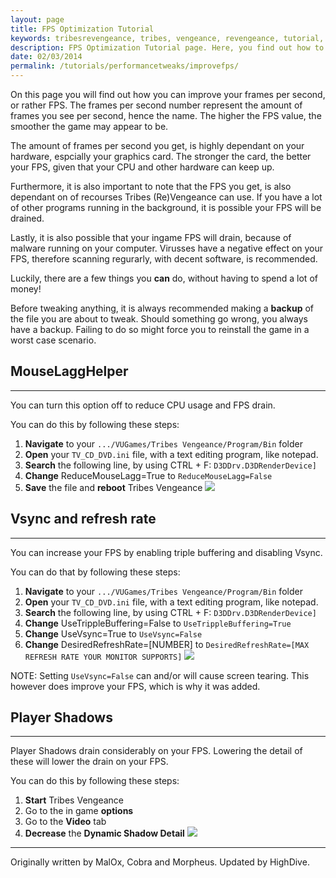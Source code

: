 ```yaml
---
layout: page
title: FPS Optimization Tutorial
keywords: tribesrevengeance, tribes, vengeance, revengeance, tutorial, guide, fps, frames, per, second, optimization
description: FPS Optimization Tutorial page. Here, you find out how to optimize your FPS!
date: 02/03/2014
permalink: /tutorials/performancetweaks/improvefps/
---
```


On this page you will find out how you can improve your frames per second, or rather FPS. The frames per second number represent the amount of frames you see per second, hence the name. The higher the FPS value, the smoother the game may appear to be.

  

The amount of frames per second you get, is highly dependant on your hardware, espcially your graphics card. The stronger the card, the better your FPS, given that your CPU and other hardware can keep up.

Furthermore, it is also important to note that the FPS you get, is also dependant on of recourses Tribes (Re)Vengeance can use. If you have a lot of other programs running in the background, it is possible your FPS will be drained.

Lastly, it is also possible that your ingame FPS will drain, because of malware running on your computer. Virusses have a negative effect on your FPS, therefore scanning regurarly, with decent software, is recommended.

  

Luckily, there are a few things you **can** do, without having to spend a lot of money!

  

Before tweaking anything, it is always recommended making a **backup** of the file you are about to tweak. Should something go wrong, you always have a backup. Failing to do so might force you to reinstall the game in a worst case scenario.

  

## MouseLaggHelper

* * *

You can turn this option off to reduce CPU usage and FPS drain.

You can do this by following these steps:

1. **Navigate** to your `.../VUGames/Tribes Vengeance/Program/Bin` folder
2. **Open** your `TV_CD_DVD.ini` file, with a text editing program, like notepad.
3. **Search** the following line, by using CTRL + F: `D3DDrv.D3DRenderDevice]`
4. **Change** ReduceMouseLagg=True to `ReduceMouseLagg=False`
5. **Save** the file and **reboot** Tribes Vengeance
 ![](reducemouselagghelper.jpg)  

## Vsync and refresh rate

* * *

You can increase your FPS by enabling triple buffering and disabling Vsync.

You can do that by following these steps:

1. **Navigate** to your `.../VUGames/Tribes Vengeance/Program/Bin` folder
2. **Open** your `TV_CD_DVD.ini` file, with a text editing program, like notepad.
3. **Search** the following line, by using CTRL + F: `D3DDrv.D3DRenderDevice]`
4. **Change** UseTrippleBuffering=False to `UseTrippleBuffering=True`
4. **Change** UseVsync=True to `UseVsync=False`
5. **Change** DesiredRefreshRate=[NUMBER] to `DesiredRefreshRate=[MAX REFRESH RATE YOUR MONITOR SUPPORTS]`
![](vsyncandrefreshrate.jpg)

NOTE: Setting `UseVsync=False` can and/or will cause screen tearing. This however does improve your FPS, which is why it was added.

  

## Player Shadows

* * *

Player Shadows drain considerably on your FPS. Lowering the detail of these will lower the drain on your FPS.

You can do this by following these steps:

1. **Start** Tribes Vengeance
2. Go to the in game **options**
3. Go to the **Video** tab
4. **Decrease** the **Dynamic Shadow Detail**
 ![](shadowdetail.jpg)  
  

* * *
  

Originally written by MalOx, Cobra and Morpheus. Updated by HighDive.

